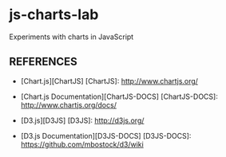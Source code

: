 js-charts-lab
=============

Experiments with charts in JavaScript

REFERENCES
----------

* [Chart.js][ChartJS]
[ChartJS]: http://www.chartjs.org/

* [Chart.js Documentation][ChartJS-DOCS]
[ChartJS-DOCS]: http://www.chartjs.org/docs/

* [D3.js][D3JS]
[D3JS]: http://d3js.org/

* [D3.js Documentation][D3JS-DOCS]
[D3JS-DOCS]: https://github.com/mbostock/d3/wiki
